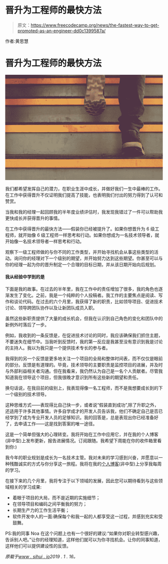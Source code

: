 # 晋升为工程师的最快方法

> 原文：<https://www.freecodecamp.org/news/the-fastest-way-to-get-promoted-as-an-engineer-dd0c1399587a/>

作者:黄思慧

# 晋升为工程师的最快方法

![1*jcPKTvW0QkMgT8D7NujcZg](img/3988b57da754c18e25d193c657a0b70b.png)

我们都希望发挥自己的潜力，在职业生涯中成长，并做好我们一生中最棒的工作。在工作中获得晋升不仅证明我们提高了技能，也表明我们付出的努力得到了认可和赞赏。

当我和我的经理一起回顾我的半年度业绩评估时，我发现我错过了一件可以帮助我更快成长并获得晋升的事情。

在工作中获得晋升的最快方法——假装你已经被提升了。如果你想晋升为 6 级工程师，就开始像 6 级工程师一样思考和行动。如果你想成为一名技术领导者，就开始像一名技术领导者一样思考和行动。

观察下一级工程师做的与你不同的工作类型，并开始寻找机会从事这些类型的活动。询问你的经理对下一个级别的期望，并开始努力达到这些期望。你甚至可以与你的经理一起为你的晋升制定一个合理的目标日期，并从该日期开始向后规划。

#### 我从经验中学到的是

下面是我的故事。在过去的半年里，我在工作中的责任增加了很多，我的角色也逐渐发生了变化。之前，我是一个纯粹的个人投稿者。我工作的主要焦点是阅读、写作和谈论代码。在过去的六个月里，我获得了新的职责，比如领导项目、促进技术讨论、领导跨团队协作以及让新团队成员入职。

虽然这些新职责提供了大量的成长机会，但我在认识到自己角色的变化和团队中的新例外时落后了一步。

例如，我收到的一条反馈是，在促进技术讨论的同时，我应该确保我们抓住主题，不要迷失在细节中。当我听到反馈时，我的第一反应是我甚至没有意识到我是讨论的主持人。我以为我只是一个提供技术专长的参与者。

我得到的另一个反馈是更多地关注一个项目的全局和整体时间表，而不仅仅是眼前的部分。反馈是有道理的。毕竟，技术领导的主要职责是监控项目的进展，并及时与外部利益相关者沟通。但在我看来，我仍然认为自己是一名个人贡献者。尽管我知道我在领导这个项目，但我很晚才意识到所有这些新的期望和责任。

换句话说，在我目前的级别上，我表现得像一名工程师，而不是我想要成长到的下一个级别的技术领导。

这种思维方式——表现得比自己快一步，或者说“假装直到成功”,除了升职之外，还适用于许多其他事情。许多自学成才的开发人员告诉我，他们不确定自己是否已经学到了成为专业开发人员的足够知识。我的回答是，总是表现出你已经准备好了，去申请工作——这是找到答案的唯一途径。

这是一个简单但强大的心理转变。我将开始在工作中应用它，并在我的个人博客(非中型)上发布更新，报告进展情况。订阅跟随。我希望下周能在你的收件箱里看到你:)

我今年的职业规划是成长为一名技术主管。我对未来的学习感到兴奋，并愿意以一种残酷诚实的方式与你分享这一旅程。我将在我的[个人博客](https://www.sihui.io)(非中型)上分享我每周的学习。

在接下来的几个月里，我将专注于以下领域的发展，因此您可以期待看到与这些领域相关的学习成果:

*   着眼于项目的大局，而不是近期的实施细节；
*   在领导项目和编码之间平衡我的努力；
*   长期生产力的工作生活平衡；
*   软件开发中人的一面:确保每个和我一起的人都享受这一过程，并感到充实和受鼓舞。

PS:我的同事 Noa 在这个问题上也有一个很好的建议:“如果你对职业转型感兴趣，告诉别人吧。”让你的经理知道，这样他们就可以为你寻找机会。让你的同事知道，这样他们可以提供建设性的反馈。

*原载于[www . sihui . io](https://www.sihui.io/get-promoted-as-an-engineer/)2019 . 1 . 16。*